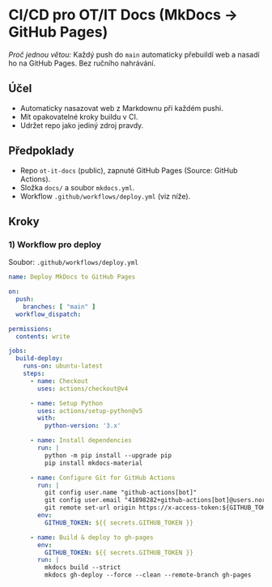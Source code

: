 # CI/CD pro OT/IT Docs (MkDocs → GitHub Pages)

*Proč jednou větou:* Každý push do `main` automaticky přebuildí web a nasadí ho na GitHub Pages. Bez ručního nahrávání.

## Účel
- Automaticky nasazovat web z Markdownu při každém pushi.
- Mít opakovatelné kroky buildu v CI.
- Udržet repo jako jediný zdroj pravdy.

## Předpoklady
- Repo `ot-it-docs` (public), zapnuté GitHub Pages (Source: GitHub Actions).
- Složka `docs/` a soubor `mkdocs.yml`.
- Workflow `.github/workflows/deploy.yml` (viz níže).

## Kroky

### 1) Workflow pro deploy
Soubor: `.github/workflows/deploy.yml`
```yaml
name: Deploy MkDocs to GitHub Pages

on:
  push:
    branches: [ "main" ]
  workflow_dispatch:

permissions:
  contents: write

jobs:
  build-deploy:
    runs-on: ubuntu-latest
    steps:
      - name: Checkout
        uses: actions/checkout@v4

      - name: Setup Python
        uses: actions/setup-python@v5
        with:
          python-version: '3.x'

      - name: Install dependencies
        run: |
          python -m pip install --upgrade pip
          pip install mkdocs-material

      - name: Configure Git for GitHub Actions
        run: |
          git config user.name "github-actions[bot]"
          git config user.email "41898282+github-actions[bot]@users.noreply.github.com"
          git remote set-url origin https://x-access-token:${GITHUB_TOKEN}@github.com/${{ github.repository }}.git
        env:
          GITHUB_TOKEN: ${{ secrets.GITHUB_TOKEN }}

      - name: Build & deploy to gh-pages
        env:
          GITHUB_TOKEN: ${{ secrets.GITHUB_TOKEN }}
        run: |
          mkdocs build --strict
          mkdocs gh-deploy --force --clean --remote-branch gh-pages
